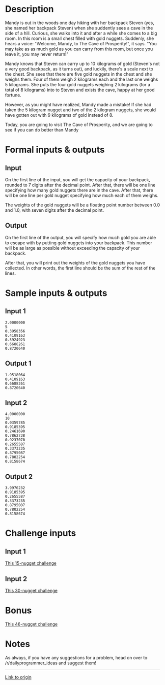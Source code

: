 # Description

Mandy is out in the woods one day hiking with her backpack Steven (yes, she named her backpack Steven) when she suddently sees a cave in the side of a hill. Curious, she walks into it and after a while she comes to a big room. In this room is a small chest filled with gold nuggets. Suddenly, she hears a voice: "Welcome, Mandy, to The Cave of Prosperity!", it says. "You may take as as much gold as you can carry from this room, but once you leave it, you may never return!"

Mandy knows that Steven can carry up to 10 kilograms of gold (Steven's not a very good backpack, as it turns out), and luckily, there's a scale next to the chest. She sees that there are five gold nuggets in the chest and she weighs them. Four of them weigh 2 kilograms each and the last one weighs 5 kilograms. She puts the four gold nuggets weighing 2 kilograms (for a total of 8 kilograms) into to Steven and exists the cave, happy at her good fortune. 

However, as you might have realized, Mandy made a mistake! If she had taken the 5 kilogram nugget and two of the 2 kilogram nuggets, she would have gotten out with 9 kilograms of gold instead of 8. 

Today, you are going to visit The Cave of Prosperity, and we are going to see if you can do better than Mandy

# Formal inputs &amp; outputs
## Input
On the first line of the input, you will get the capacity of your backpack, rounded to 7 digits after the decimal point. After that, there will be one line specifying how many gold nuggets there are in the cave. After that, there will be one line per gold nugget specifying how much each of them weighs. 

The weights of the gold nuggets will be a floating point number between 0.0 and 1.0, with seven digits after the decimal point.

## Output
On the first line of the output, you will specify how much gold you are able to escape with by putting gold nuggets into your backpack. This number will be as large as possible without exceeding the capacity of your backpack.

After that, you will print out the weights of the gold nuggets you have collected. In other words, the first line should be the sum of the rest of the lines.

# Sample inputs &amp; outputs
## Input 1

    2.0000000
    5
    0.3958356
    0.4109163
    0.5924923
    0.6688261
    0.8720640

## Output 1

    1.9518064
    0.4109163
    0.6688261
    0.8720640

## Input 2

    4.0000000
    10
    0.0359785
    0.9185395
    0.2461690
    0.7862738
    0.9237070
    0.2655587
    0.3373235
    0.8795087
    0.7802254
    0.8158674

## Output 2

    3.9970232
    0.9185395
    0.2655587
    0.3373235
    0.8795087
    0.7802254
    0.8158674

# Challenge inputs
## Input 1
[This 15-nugget challenge](https://gist.githubusercontent.com/anonymous/d18c4b31a9e4aa2941c4/raw/c51cd7fdaf925a6137f8728a5b30741615ba923d/gistfile1.txt)

## Input 2
[This 30-nugget challenge](https://gist.githubusercontent.com/anonymous/2451fef8cbbd0fa30705/raw/7b877d5b5330106aa1af935ea52ec5616541c8db/gistfile1.txt)

# Bonus

[This 46-nugget challenge](https://gist.githubusercontent.com/anonymous/39899cb2d250a7fd02fa/raw/6f8be09206dfbcbe32915678260dd42c5a75a435/gistfile1.txt)

# Notes

As always, if you have any suggestions for a problem, head on over to /r/dailyprogrammer_ideas and suggest them!

---

[Link to origin](https://www.reddit.com/r/dailyprogrammer/3aewlg)